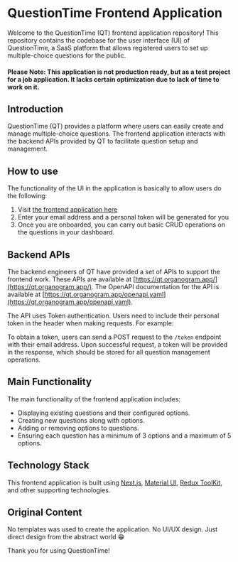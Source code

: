 # QuestionTime Frontend Application

Welcome to the QuestionTime (QT) frontend application repository! This repository contains the codebase for the user interface (UI) of QuestionTime, a SaaS platform that allows registered users to set up multiple-choice questions for the public.

#### Please Note: This application is not production ready, but as a test project for a job application. It lacks certain optimization due to lack of time to work on it.

## Introduction

QuestionTime (QT) provides a platform where users can easily create and manage multiple-choice questions. The frontend application interacts with the backend APIs provided by QT to facilitate question setup and management.

## How to use

The functionality of the UI in the application is basically to allow users do the following:

1. Visit [the frontend application here](https://organogram-next-app.vercel.app/)
2. Enter your email address and a personal token will be generated for you
3. Once you are onboarded, you can carry out basic CRUD operations on the questions in your dashboard.

## Backend APIs

The backend engineers of QT have provided a set of APIs to support the frontend work. These APIs are available at [https://qt.organogram.app/](https://qt.organogram.app/). The OpenAPI documentation for the API is available at [https://qt.organogram.app/openapi.yaml](https://qt.organogram.app/openapi.yaml).

The API uses Token authentication. Users need to include their personal token in the header when making requests. For example:

To obtain a token, users can send a POST request to the `/token` endpoint with their email address. Upon successful request, a token will be provided in the response, which should be stored for all question management operations.

## Main Functionality

The main functionality of the frontend application includes:

- Displaying existing questions and their configured options.
- Creating new questions along with options.
- Adding or removing options to questions.
- Ensuring each question has a minimum of 3 options and a maximum of 5 options.

## Technology Stack

This frontend application is built using [Next.js](https://nextjs.org/), [Material UI](https://mui.com/), [Redux ToolKit](https://redux-toolkit.js.org/), and other supporting technologies.

## Original Content

No templates was used to create the application. No UI/UX design. Just direct design from the abstract world 😁

Thank you for using QuestionTime!
